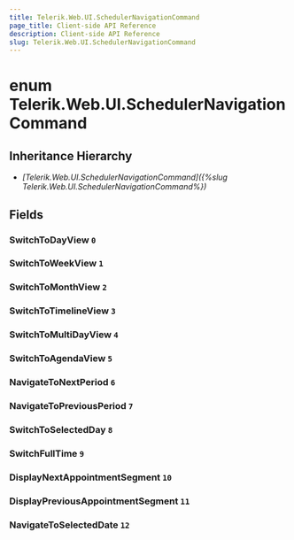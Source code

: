 ```yaml
---
title: Telerik.Web.UI.SchedulerNavigationCommand
page_title: Client-side API Reference
description: Client-side API Reference
slug: Telerik.Web.UI.SchedulerNavigationCommand
---
```


# enum Telerik.Web.UI.SchedulerNavigationCommand

## Inheritance Hierarchy

* *[Telerik.Web.UI.SchedulerNavigationCommand]({%slug Telerik.Web.UI.SchedulerNavigationCommand%})*

## Fields

### SwitchToDayView `0`

### SwitchToWeekView `1`

### SwitchToMonthView `2`

### SwitchToTimelineView `3`

### SwitchToMultiDayView `4`

### SwitchToAgendaView `5`

### NavigateToNextPeriod `6`

### NavigateToPreviousPeriod `7`

### SwitchToSelectedDay `8`

### SwitchFullTime `9`

### DisplayNextAppointmentSegment `10`

### DisplayPreviousAppointmentSegment `11`

### NavigateToSelectedDate `12`


